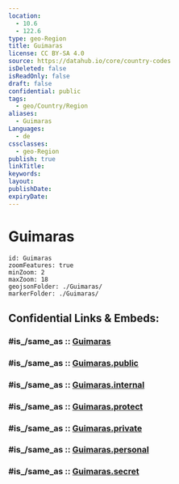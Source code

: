 ```yaml
---
location:
  - 10.6
  - 122.6
type: geo-Region
title: Guimaras
license: CC BY-SA 4.0
source: https://datahub.io/core/country-codes
isDeleted: false
isReadOnly: false
draft: false
confidential: public
tags:
  - geo/Country/Region
aliases:
  - Guimaras
Languages:
  - de
cssclasses:
  - geo-Region
publish: true
linkTitle:
keywords:
layout:
publishDate:
expiryDate:
---
```


# Guimaras

```leaflet
id: Guimaras
zoomFeatures: true 
minZoom: 2 
maxZoom: 18
geojsonFolder: ./Guimaras/
markerFolder: ./Guimaras/
```


## Confidential Links & Embeds: 

### #is_/same_as :: [Guimaras](/_Standards/Earth/Continent/Asia/Asia~South~East/Malay_Archipelago/Philippines/Regions~Philippines/Guimaras.md) 

### #is_/same_as :: [Guimaras.public](/_public/Earth/Continent/Asia/Asia~South~East/Malay_Archipelago/Philippines/Regions~Philippines/Guimaras.public.md) 

### #is_/same_as :: [Guimaras.internal](/_internal/Earth/Continent/Asia/Asia~South~East/Malay_Archipelago/Philippines/Regions~Philippines/Guimaras.internal.md) 

### #is_/same_as :: [Guimaras.protect](/_protect/Earth/Continent/Asia/Asia~South~East/Malay_Archipelago/Philippines/Regions~Philippines/Guimaras.protect.md) 

### #is_/same_as :: [Guimaras.private](/_private/Earth/Continent/Asia/Asia~South~East/Malay_Archipelago/Philippines/Regions~Philippines/Guimaras.private.md) 

### #is_/same_as :: [Guimaras.personal](/_personal/Earth/Continent/Asia/Asia~South~East/Malay_Archipelago/Philippines/Regions~Philippines/Guimaras.personal.md) 

### #is_/same_as :: [Guimaras.secret](/_secret/Earth/Continent/Asia/Asia~South~East/Malay_Archipelago/Philippines/Regions~Philippines/Guimaras.secret.md)

